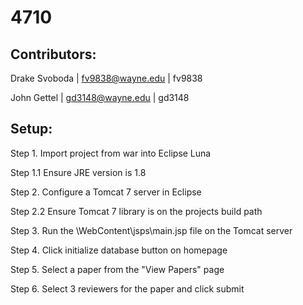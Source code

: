 # 4710

## Contributors:

Drake Svoboda | fv9838@wayne.edu | fv9838

John Gettel   | gd3148@wayne.edu | gd3148

## Setup:

Step 1. Import project from war into Eclipse Luna

Step 1.1 Ensure JRE version is 1.8

Step 2. Configure a Tomcat 7 server in Eclipse

Step 2.2 Ensure Tomcat 7 library is on the projects build path

Step 3. Run the \WebContent\jsps\main.jsp file on the Tomcat server

Step 4. Click initialize database button on homepage

Step 5. Select a paper from the "View Papers" page

Step 6. Select 3 reviewers for the paper and click submit
